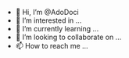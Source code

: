 - 👋 Hi, I’m @AdoDoci
- 👀 I’m interested in ...
- 🌱 I’m currently learning ...
- 💞️ I’m looking to collaborate on ...
- 📫 How to reach me ...

<!---
AdoDoci/AdoDoci is a ✨ special ✨ repository because its `README.md` (this file) appears on your GitHub profile.
You can click the Preview link to take a look at your changes.
--->
